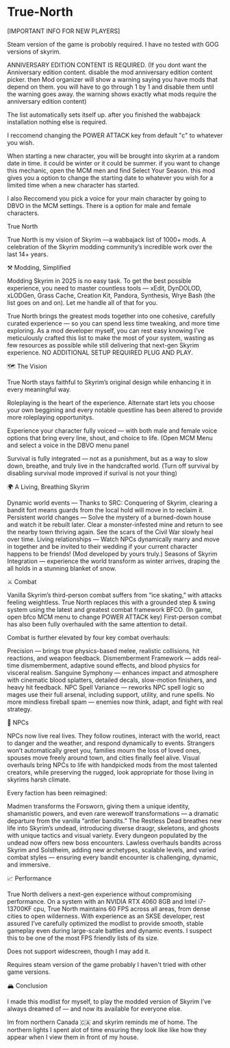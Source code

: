 # True-North

[IMPORTANT INFO FOR NEW PLAYERS]

Steam version of the game is probobly required. I have no tested with GOG versions of skyrim.

ANNIVERSARY EDITION CONTENT IS REQUIRED. (If you dont want the Anniversary edition content. disable the mod anniversary edition content picker. 
then Mod organizer will show a warning saying you have mods that depend on them. you will have to go through 1 by 1 and disable them until the warning goes away. 
the warning shows exactly what mods require the anniversary edition content)

The list automatically sets itself up. after you finished the wabbajack installation nothing else is required.

I reccomend changing the POWER ATTACK key from default "c" to whatever you wish.

When starting a new character, you will be brought into skyrim at a random date in time. it could be winter or it could be summer. if you want to change this mechanic, open the MCM men and find Select Your Season. this mod gives you a option to change the starting date to whatever you wish for a limited time when a new character has started.

I also Reccomend you pick a voice for your main character by going to DBVO in the MCM settings. There is a option for male and female characters. 

True North

True North is my vision of Skyrim —a wabbajack list of 1000+ mods. A celebration of the Skyrim modding community’s incredible work over the last 14+ years.

⚒️ Modding, Simplified

Modding Skyrim in 2025 is no easy task. To get the best possible experience, you need to master countless tools — xEdit, DynDOLOD, xLODGen, Grass Cache, Creation Kit, Pandora, Synthesis, Wrye Bash (the list goes on and on). Let me handle all of that for you.

True North brings the greatest mods together into one cohesive, carefully curated experience — so you can spend less time tweaking, and more time exploring﻿. As a mod developer myself, you can rest easy knowing I’ve meticulously crafted this list to make the most of your system, wasting as few resources as possible ﻿while still delivering that next-gen Skyrim experience. NO ADDITIONAL SETUP REQUIRED PLUG AND PLAY.

🗺️ The Vision

True North stays faithful to Skyrim’s original design while enhancing it in every meaningful way.

Roleplaying is the heart of the experience. Alternate start lets you choose your own beggining and every notable questline has been altered to provide more roleplaying opportunitys. 

Experience your character fully voiced — with both male and female voice options that bring every line, shout, and choice to life. (Open MCM Menu and select a voice in the DBVO menu panel

Survival is fully integrated — not as a punishment, but as a way to slow down, breathe, and truly live in the handcrafted world. (Turn off survival by disabling survival mode improved if surival is not your thing) 

🌍 A Living, Breathing Skyrim

Dynamic world events — Thanks to SRC: Conquering of Skyrim, clearing a bandit fort means guards from the local hold will move in to reclaim it.
Persistent world changes — Solve the mystery of a burned-down house and watch it be rebuilt later. Clear a monster-infested mine and return to see the nearby town thriving again. See the scars of the Civil War slowly heal over time. 
Living relationships — Watch NPCs dynamically marry and move in together and be invited to their wedding if your current character happens to be friends! (Mod developed by yours truly.)
Seasons of Skyrim Integration — experience the world transform as winter arrives, draping the all holds in a stunning blanket of snow. 

⚔️ Combat 

Vanilla Skyrim’s third-person combat suffers from “ice skating,” with attacks feeling weightless. True North replaces this with a grounded step & swing system using the latest and greatest combat framework BFCO. (In game, open bfco MCM menu to change POWER ATTACK key) First-person combat has also been fully overhauled with the same attention to detail. 

Combat is further elevated by four key combat overhauls:

Precision — brings true physics-based melee, realistic collisions, hit reactions, and weapon feedback.
Dismemberment Framework — adds real-time dismemberment, adaptive sound effects, and blood physics for visceral realism.
Sanguine Symphony — enhances impact and atmosphere with cinematic blood splatters, detailed decals, slow-motion finishers, and heavy hit feedback.
NPC Spell Variance — reworks NPC spell logic so mages use their full arsenal, including support, utility, and rune spells. No more mindless fireball spam — enemies now think, adapt, and fight with real strategy.

👥 NPCs

NPCs now live real lives. They follow routines, interact with the world, react to danger and the weather, and respond dynamically to events. Strangers won’t automatically greet you, families mourn the loss of loved ones, spouses move freely around town, and cities finally feel alive.
Visual overhauls bring NPCs to life with handpicked mods from the most talented creators, while preserving the rugged,  look appropriate for those living in skyrims harsh climate.

Every faction has been reimagined:

Madmen transforms the Forsworn, giving them a unique identity, shamanistic powers, and even rare werewolf transformations — a dramatic departure from the vanilla “antler bandits.”
The Restless Dead breathes new life into Skyrim’s undead, introducing diverse draugr, skeletons, and ghosts with unique tactics and visual variety. Every dungeon populated by the undead now offers new boss encounters.
Lawless overhauls bandits across Skyrim and Solstheim, adding new archetypes, scalable levels, and varied combat styles — ensuring every bandit encounter is challenging, dynamic, and immersive.

📈 Performance

True North delivers a next-gen experience without compromising performance. On a system with an NVIDIA RTX 4060 8GB and Intel i7-13700KF cpu, True North maintains 60 FPS across all areas, from dense cities to open wilderness. With experience as an SKSE developer, rest assured I’ve carefully optimized the modlist to provide smooth, stable gameplay even during large-scale battles and dynamic events. I suspect this to be one of the most FPS friendly lists of its size. 

Does not support widescreen, though I may add it. 

Requires steam version of the game probably I haven't tried with other game versions. 

🏔️ Conclusion

I made this modlist for myself, to play the modded version of Skyrim I’ve always dreamed of  — and now its available for everyone else.  

Im from northern Canada 🇨🇦 and skyrim reminds me of home. The northern lights I spent alot of time ensuring they look like like how they appear when I view them in front of my house.
